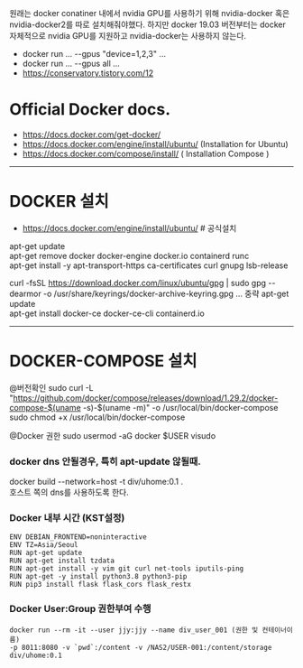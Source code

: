 
원래는 docker conatiner 내에서 nvidia GPU를 사용하기 위해 nvidia-docker 혹은 nvidia-docker2를 따로 설치해줘야했다. 하지만 docker 19.03 버전부터는 docker 자체적으로 nvidia GPU를 지원하고 nvidia-docker는 사용하지 않는다.
* docker run ... --gpus "device=1,2,3" ...
* docker run ... --gpus all ... 
* https://conservatory.tistory.com/12

# Official Docker docs.

* https://docs.docker.com/get-docker/
* https://docs.docker.com/engine/install/ubuntu/ (Installation for Ubuntu)
* https://docs.docker.com/compose/install/ ( Installation Compose )


---
# DOCKER 설치
* https://docs.docker.com/engine/install/ubuntu/ # 공식설치

apt-get update  
apt-get remove docker docker-engine docker.io containerd runc  
apt-get install -y apt-transport-https ca-certificates curl   gnupg lsb-release  

curl -fsSL https://download.docker.com/linux/ubuntu/gpg | sudo gpg --dearmor -o /usr/share/keyrings/docker-archive-keyring.gpg
... 중략
apt-get update  
apt-get install docker-ce docker-ce-cli containerd.io  

---
# DOCKER-COMPOSE 설치

@버전확인
sudo curl -L "https://github.com/docker/compose/releases/download/1.29.2/docker-compose-$(uname -s)-$(uname -m)" -o /usr/local/bin/docker-compose
sudo chmod +x /usr/local/bin/docker-compose

@Docker 권한
sudo usermod -aG docker $USER
visudo

### docker dns 안될경우, 특히 apt-update 않될때.
docker build --network=host -t div/uhome:0.1 .  
호스트 쪽의 dns를 사용하도록 한다.  

### Docker 내부 시간 (KST설정)
```
ENV DEBIAN_FRONTEND=noninteractive
ENV TZ=Asia/Seoul
RUN apt-get update
RUN apt-get install tzdata
RUN apt-get install -y vim git curl net-tools iputils-ping
RUN apt-get -y install python3.8 python3-pip
RUN pip3 install flask flask_cors flask_restx
```
### Docker User:Group 권한부여 수행
```
docker run --rm -it --user jjy:jjy --name div_user_001 (권한 및 컨테이너이름)
-p 8011:8080 -v `pwd`:/content -v /NAS2/USER-001:/content/storage div/uhome:0.1 
```

